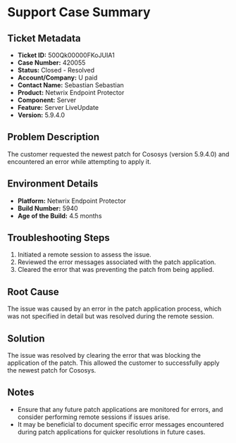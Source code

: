 # Support Case Summary

## Ticket Metadata
- **Ticket ID:** 500Qk00000FKoJUIA1
- **Case Number:** 420055
- **Status:** Closed - Resolved
- **Account/Company:** U paid
- **Contact Name:** Sebastian Sebastian
- **Product:** Netwrix Endpoint Protector
- **Component:** Server
- **Feature:** Server LiveUpdate
- **Version:** 5.9.4.0

## Problem Description
The customer requested the newest patch for Cososys (version 5.9.4.0) and encountered an error while attempting to apply it.

## Environment Details
- **Platform:** Netwrix Endpoint Protector
- **Build Number:** 5940
- **Age of the Build:** 4.5 months

## Troubleshooting Steps
1. Initiated a remote session to assess the issue.
2. Reviewed the error messages associated with the patch application.
3. Cleared the error that was preventing the patch from being applied.

## Root Cause
The issue was caused by an error in the patch application process, which was not specified in detail but was resolved during the remote session.

## Solution
The issue was resolved by clearing the error that was blocking the application of the patch. This allowed the customer to successfully apply the newest patch for Cososys.

## Notes
- Ensure that any future patch applications are monitored for errors, and consider performing remote sessions if issues arise.
- It may be beneficial to document specific error messages encountered during patch applications for quicker resolutions in future cases.